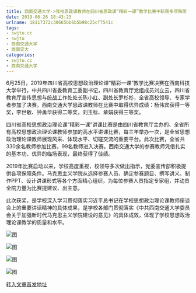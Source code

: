 ```yaml
---
title: 西南交通大学->我校思政课教师在四川省思政课“精彩一课”教学比赛中斩获多项殊荣 | swjtu.cc
date: 2019-06-26 18:43:23
urlname: 18117372c30665bb6b5b98c25cf7541c
tags: 
- swjtu.cc
- swjtu
- 西南交通大学
- 西南交大
categories:
- swjtu.cc
- 西南交通大学
---
```



6月25日，2019年四川省高校思想政治理论课“精彩一课”教学比赛决赛在西南科技大学举行，中共四川省委教育工委副书记，四川省教育厅党组成员刘立云，四川省教育厅宣传思想与统战工作处处长陈小红、副处长罗杉杉，全省高校领导、专家学者参加了决赛。西南交通大学思政课教师在比赛中取得优异成绩：杨伟宾获得一等奖，李世敏、钟勇华获得二等奖，刘玉标、章娟获得三等奖。

四川省高校思想政治理论课“精彩一课”讲课比赛是由四川省教育厅主办的、全省所有高校思想政治理论课教师参加的高水平讲课比赛，每三年举办一次，是全省思想政治理论课教师展现风采、体现水平、切磋交流的重要平台。此次比赛，全省共330余名教师参加比赛，99名教师进入决赛。西南交通大学的参赛教师凭借扎实的基本功、优异的临场表现，最终获得了佳绩。

2019年比赛启动以来，学校高度重视，校领导多次做出指示，党委宣传部积极提供各项保障条件。马克思主义学院从选择参赛人员、确定参赛题目、撰写讲义、制作PPT、设计讲课形式等各个方面精心组织，为每位参赛人员指定专家组，并动员全院力量为比赛提建议、出主意。

此次获奖，是学校深入学习贯彻落实习近平总书记在学校思想政治理论课教师座谈会上的重要讲话精神的具体成果，是学校各部门贯彻落实《中共西南交通大学委员会关于加强新时代马克思主义学院建设的意见》的具体成效，体现了学校思想政治理论课教学的质量和水平。



![图](https://news.swjtu.edu.cn/upload/201906/26/201906261638210104.jpg)

![图](https://news.swjtu.edu.cn/upload/201906/26/201906261637490395.jpg)

![图](https://news.swjtu.edu.cn/upload/201906/26/201906261634238408.jpg)

![图](https://news.swjtu.edu.cn/upload/201906/26/201906261633468437.jpg)

[转入文章首发地址](https://news.swjtu.edu.cn/shownews-18626.shtml)